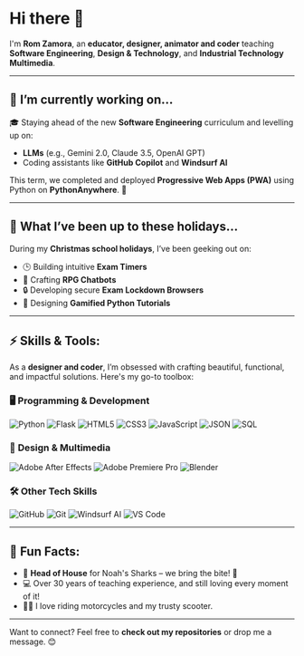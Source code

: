 # Hi there 👋  
I'm **Rom Zamora**, an **educator, designer, animator and coder** teaching **Software Engineering**, **Design & Technology**, and **Industrial Technology Multimedia**.  

---

## 🔭 I’m currently working on...
🎓 Staying ahead of the new **Software Engineering** curriculum and levelling up on:  
- **LLMs** (e.g., Gemini 2.0, Claude 3.5, OpenAI GPT)  
- Coding assistants like **GitHub Copilot** and **Windsurf AI**  

This term, we completed and deployed **Progressive Web Apps (PWA)** using Python on **PythonAnywhere**. 🚀  

---

## 🌟 What I’ve been up to these holidays...  
During my **Christmas school holidays**, I’ve been geeking out on:  
- 🕒 Building intuitive **Exam Timers**  
- 🎲 Crafting **RPG Chatbots**  
- 🔒 Developing secure **Exam Lockdown Browsers**  
- 🐍 Designing **Gamified Python Tutorials**  

---

## ⚡ Skills & Tools:
As a **designer and coder**, I’m obsessed with crafting beautiful, functional, and impactful solutions. Here's my go-to toolbox:

### 🖥️ **Programming & Development**
![Python](https://img.shields.io/badge/python-%2314354C.svg?style=for-the-badge&logo=python&logoColor=white) ![Flask](https://img.shields.io/badge/flask-%23000.svg?style=for-the-badge&logo=flask&logoColor=white) ![HTML5](https://img.shields.io/badge/html5-%23E34F26.svg?style=for-the-badge&logo=html5&logoColor=white) ![CSS3](https://img.shields.io/badge/css3-%231572B6.svg?style=for-the-badge&logo=css3&logoColor=white) ![JavaScript](https://img.shields.io/badge/javascript-%23323330.svg?style=for-the-badge&logo=javascript&logoColor=%23F7DF1E) ![JSON](https://img.shields.io/badge/json-%23000000.svg?style=for-the-badge&logo=json&logoColor=white) ![SQL](https://img.shields.io/badge/sql-%2307405e.svg?style=for-the-badge&logo=sqlite&logoColor=white)


### 🎨 **Design & Multimedia**
![Adobe After Effects](https://img.shields.io/badge/Adobe%20After%20Effects-CF96FD.svg?style=for-the-badge&logo=Adobe%20After%20Effects&logoColor=white) ![Adobe Premiere Pro](https://img.shields.io/badge/Adobe%20Premiere%20Pro-9999FF.svg?style=for-the-badge&logo=Adobe%20Premiere%20Pro&logoColor=white) 
![Blender](https://img.shields.io/badge/Blender-%23F5792A.svg?style=for-the-badge&logo=blender&logoColor=white)



### 🛠️ **Other Tech Skills**
![GitHub](https://img.shields.io/badge/github-%23121011.svg?style=for-the-badge&logo=github&logoColor=white) ![Git](https://img.shields.io/badge/git-%23F05033.svg?style=for-the-badge&logo=git&logoColor=white) ![Windsurf AI](https://img.shields.io/badge/Windsurf%20AI-%2300CCFF.svg?style=for-the-badge) ![VS Code](https://img.shields.io/badge/Visual%20Studio%20Code-0078D7.svg?style=for-the-badge&logo=visual-studio-code&logoColor=white)

  

---

## 🌱 Fun Facts:
- 🦈 **Head of House** for Noah's Sharks – we bring the bite!  🦈
- 💻 Over 30 years of teaching experience, and still loving every moment of it!  
- 🚴‍♂️ I love riding motorcycles and my trusty scooter.  


---

Want to connect? Feel free to **check out my repositories** or drop me a message. 😊   
